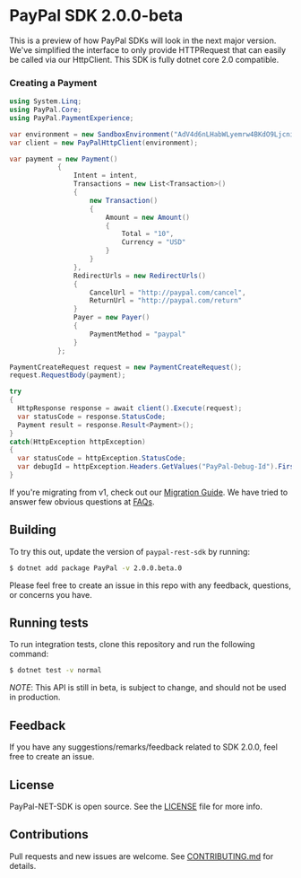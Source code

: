 # PayPal SDK 2.0.0-beta

This is a preview of how PayPal SDKs will look in the next major version. We've simplified the interface to only provide HTTPRequest that can easily be called via our HttpClient. This SDK is fully dotnet core 2.0 compatible. 

### Creating a Payment

```cs
using System.Linq;
using PayPal.Core;
using PayPal.PaymentExperience;

var environment = new SandboxEnvironment("AdV4d6nLHabWLyemrw4BKdO9LjcnioNIOgoz7vD611ObbDUL0kJQfzrdhXEBwnH8QmV-7XZjvjRWn0kg", "EPKoPC_haZMTq5uM9WXuzoxUVdgzVqHyD5avCyVC1NCIUJeVaNNUZMnzduYIqrdw-carG9LBAizFGMyK");
var client = new PayPalHttpClient(environment);

var payment = new Payment()
            {
                Intent = intent,
                Transactions = new List<Transaction>() 
                {
                    new Transaction()
                    {
                        Amount = new Amount()
                        {
                            Total = "10",
                            Currency = "USD"
                        }
                    }
                },
                RedirectUrls = new RedirectUrls() 
                {
                    CancelUrl = "http://paypal.com/cancel",
                    ReturnUrl = "http://paypal.com/return"
                }
                Payer = new Payer() 
                {
                    PaymentMethod = "paypal"
                }
            };

PaymentCreateRequest request = new PaymentCreateRequest();
request.RequestBody(payment);

try 
{
  HttpResponse response = await client().Execute(request);
  var statusCode = response.StatusCode;
  Payment result = response.Result<Payment>();
} 
catch(HttpException httpException) 
{
  var statusCode = httpException.StatusCode;
  var debugId = httpException.Headers.GetValues("PayPal-Debug-Id").FirstOrDefault();
}
```

If you're migrating from v1, check out our [Migration Guide](./docs/Migrating.md).
We have tried to answer few obvious questions at [FAQs](./docs/FAQ.md).

## Building

To try this out, update the version of `paypal-rest-sdk` by running:
```sh
$ dotnet add package PayPal -v 2.0.0.beta.0
```

Please feel free to create an issue in this repo with any feedback, questions, or concerns you have.

## Running tests

To run integration tests, clone this repository and run the following command:
```sh
$ dotnet test -v normal
```

*NOTE*: This API is still in beta, is subject to change, and should not be used in production.

## Feedback

If you have any suggestions/remarks/feedback related to SDK 2.0.0, feel free to create an issue.

## License
PayPal-NET-SDK is open source. See the [LICENSE](./LICENSE) file for more info.

## Contributions
Pull requests and new issues are welcome. See [CONTRIBUTING.md](CONTRIBUTING.md) for details.
